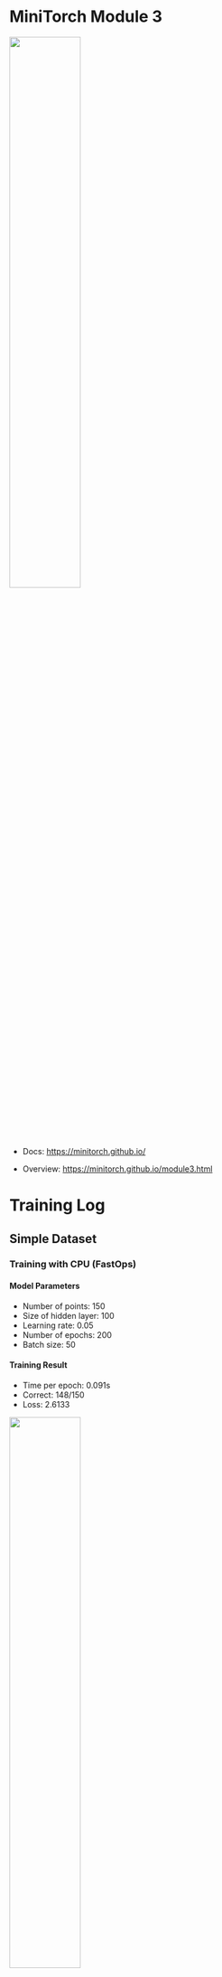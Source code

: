 # MiniTorch Module 3

<img src="https://minitorch.github.io/minitorch.svg" width="50%">

* Docs: https://minitorch.github.io/

* Overview: https://minitorch.github.io/module3.html

# Training Log

## Simple Dataset

### Training with CPU (FastOps)
#### Model Parameters
* Number of points: 150
* Size of hidden layer: 100
* Learning rate: 0.05
* Number of epochs: 200
* Batch size: 50

#### Training Result
* Time per epoch: 0.091s
* Correct: 148/150
* Loss: 2.6133

<img src="/assets/images/simple_cpu.png" width="50%">
<img src="/assets/images/simple_loss_cpu.png" width="50%">
<img src="/assets/images/simple_log_cpu.png" width="50%">

### Training with GPU (CudaOps)
#### Model Parameters
* Number of points: 150
* Size of hidden layer: 100
* Learning rate: 0.05
* Number of epochs: 500
* Batch size: 50

#### Training Result
* Time per epoch: 0.797s
* Correct: 150/150
* Loss: 1.3223
```
Epoch  10  loss  13.262209187553221 correct 136
Epoch  20  loss  9.416668025095028 correct 141
Epoch  30  loss  10.171094173141213 correct 143
Epoch  40  loss  6.144273666880221 correct 145
Epoch  50  loss  6.338275444197706 correct 147
Epoch  60  loss  5.315298202614823 correct 147
Epoch  70  loss  6.3532484481758456 correct 147
Epoch  80  loss  4.297244308942781 correct 148
Epoch  90  loss  6.131539233745611 correct 148
Epoch  100  loss  3.976840177208355 correct 148
Epoch  110  loss  3.0373080682170217 correct 149
Epoch  120  loss  4.314400773016098 correct 149
Epoch  130  loss  3.511654245270693 correct 149
Epoch  140  loss  4.704098435333334 correct 149
Epoch  150  loss  4.84005991537246 correct 149
Epoch  160  loss  3.2546175690645898 correct 149
Epoch  170  loss  3.0566685025653535 correct 149
Epoch  180  loss  3.997642634298782 correct 150
Epoch  190  loss  3.3274577664029414 correct 148
Epoch  200  loss  3.962327843114556 correct 148
Epoch  210  loss  5.161806310102181 correct 149
Epoch  220  loss  2.1079047836632614 correct 150
Epoch  230  loss  2.177955220083965 correct 150
Epoch  240  loss  3.9062136780463437 correct 148
Epoch  250  loss  3.1906409548167436 correct 150
Epoch  260  loss  2.5284227437670888 correct 149
Epoch  270  loss  2.2034935666005193 correct 150
Epoch  280  loss  4.243802052327457 correct 149
Epoch  290  loss  1.7189281843499877 correct 150
Epoch  300  loss  2.6690208484129507 correct 150
Epoch  310  loss  2.246076003943947 correct 150
Epoch  320  loss  3.3071195804550184 correct 149
Epoch  330  loss  2.5360937486645563 correct 150
Epoch  340  loss  2.203562190599043 correct 149
Epoch  350  loss  2.573090158122847 correct 150
Epoch  360  loss  2.762776240187227 correct 150
Epoch  370  loss  3.3576132997094033 correct 150
Epoch  380  loss  2.0554648428420315 correct 150
Epoch  390  loss  2.6279684758112096 correct 150
Epoch  400  loss  2.5097504659787084 correct 150
Epoch  410  loss  2.2144838926962986 correct 150
Epoch  420  loss  1.9180491355895386 correct 150
Epoch  430  loss  1.9297033460476634 correct 149
Epoch  440  loss  2.016608431141371 correct 150
Epoch  450  loss  1.935358596677633 correct 150
Epoch  460  loss  1.1970807599073305 correct 150
Epoch  470  loss  0.9662017141560335 correct 150
Epoch  480  loss  1.4550626708868193 correct 150
Epoch  490  loss  1.6711099939183105 correct 149
Epoch  500  loss  1.3223574739322064 correct 150
Time per epoch:  0.7969081153869629s
```

## Split Dataset
### Training with CPU (FastOps)
#### Model Parameters
* Number of points: 150
* Size of hidden layer: 100
* Learning rate: 0.05
* Number of epochs: 200
* Batch size: 50

#### Training Result
* Time per epoch: 0.100s
* Correct: 148/150
* Loss: 7.2633

<img src="/assets/images/split_cpu.png" width="50%">
<img src="/assets/images/split_loss_cpu.png" width="50%">
<img src="/assets/images/split_log_cpu.png" width="50%">

### Training with GPU (CudaOps)
#### Model Parameters
* Number of points: 100
* Size of hidden layer: 100
* Learning rate: 0.05
* Number of epochs: 500
* Batch size: 50

#### Training Result
* Time per epoch: 0.521s
* Correct: 99/100
* Loss: 1.7115

```
Epoch  10  loss  12.434918714612413 correct 96
Epoch  20  loss  10.987760323938975 correct 96
Epoch  30  loss  10.583358455974302 correct 96
Epoch  40  loss  7.702080017033701 correct 96
Epoch  50  loss  6.415706986936865 correct 96
Epoch  60  loss  5.901910041371588 correct 98
Epoch  70  loss  4.615673023619884 correct 98
Epoch  80  loss  4.940653103376711 correct 98
Epoch  90  loss  5.6404829454739644 correct 98
Epoch  100  loss  4.424901680934736 correct 98
Epoch  110  loss  4.254901485659172 correct 98
Epoch  120  loss  5.3880779597945025 correct 99
Epoch  130  loss  4.774886572935284 correct 99
Epoch  140  loss  3.433912606183646 correct 99
Epoch  150  loss  3.0432262040399407 correct 99
Epoch  160  loss  2.7896922698085795 correct 99
Epoch  170  loss  4.827306587921807 correct 99
Epoch  180  loss  2.4078879382507674 correct 99
Epoch  190  loss  3.6203354068190716 correct 99
Epoch  200  loss  4.396458886365748 correct 99
Epoch  210  loss  2.0450155315294953 correct 99
Epoch  220  loss  2.884373428278798 correct 99
Epoch  230  loss  1.960623952698316 correct 99
Epoch  240  loss  2.0590238761776103 correct 99
Epoch  250  loss  3.1212010650980035 correct 99
Epoch  260  loss  1.3189152664715462 correct 99
Epoch  270  loss  2.7127620319746337 correct 99
Epoch  280  loss  2.4136157746858666 correct 99
Epoch  290  loss  2.205345407926015 correct 99
Epoch  300  loss  3.41613665954947 correct 99
Epoch  310  loss  2.022091964407795 correct 99
Epoch  320  loss  2.747145088493211 correct 99
Epoch  330  loss  2.8832100717296143 correct 99
Epoch  340  loss  2.0166800981869346 correct 100
Epoch  350  loss  2.019569205183759 correct 99
Epoch  360  loss  3.245031925279889 correct 100
Epoch  370  loss  2.725312784468276 correct 99
Epoch  380  loss  1.5520643033984673 correct 99
Epoch  390  loss  1.0528778075552534 correct 99
Epoch  400  loss  2.4574409166555355 correct 99
Epoch  410  loss  1.3199850379722 correct 100
Epoch  420  loss  1.7975769861485655 correct 99
Epoch  430  loss  1.6731806518116712 correct 99
Epoch  440  loss  1.2450589521721094 correct 99
Epoch  450  loss  0.9965329813089921 correct 100
Epoch  460  loss  1.350060232037304 correct 99
Epoch  470  loss  2.3731953451821033 correct 100
Epoch  480  loss  1.7422895471244024 correct 100
Epoch  490  loss  2.035818443717936 correct 100
Epoch  500  loss  1.711487965220122 correct 99
Time per epoch:  0.5208355765342713s
```

## XOR Dataset
### Training with CPU (FastOps)
#### Model Parameters
* Number of points: 150
* Size of hidden layer: 100
* Learning rate: 0.05
* Number of epochs: 300
* Batch size: 50

#### Training Result
* Time per epoch: 0.087s
* Correct: 144/150
* Loss: 8.2335
<img src="/assets/images/XoR_cpu.png" width="50%">
<img src="/assets/images/XoR_loss_cpu.png" width="50%">
<img src="/assets/images/XoR_log_cpu.png" width="50%">

### Training with GPU (CudaOps)
#### Model Parameters
* Number of points: 100
* Size of hidden layer: 100
* Learning rate: 0.05
* Number of epochs: 500
* Batch size: 50

#### Training Result
* Time per epoch: 0.523s
* Correct: 97/100
* Loss: 4.8475
```
Epoch  10  loss  24.8519267355222 correct 88
Epoch  20  loss  21.890465997652683 correct 88
Epoch  30  loss  20.027433172651516 correct 88
Epoch  40  loss  20.476473655912834 correct 90
Epoch  50  loss  16.779492547341906 correct 92
Epoch  60  loss  14.673046529985623 correct 92
Epoch  70  loss  16.312974902607998 correct 90
Epoch  80  loss  13.502664213366442 correct 92
Epoch  90  loss  15.21449017799693 correct 94
Epoch  100  loss  12.915720463019337 correct 94
Epoch  110  loss  12.293044591740935 correct 92
Epoch  120  loss  10.215260215600084 correct 94
Epoch  130  loss  11.03009857522236 correct 94
Epoch  140  loss  10.019816149494382 correct 94
Epoch  150  loss  11.323382152724584 correct 94
Epoch  160  loss  11.049438765590981 correct 94
Epoch  170  loss  10.10388014679021 correct 94
Epoch  180  loss  7.547354872388958 correct 94
Epoch  190  loss  10.057805546880182 correct 94
Epoch  200  loss  7.609268474399949 correct 94
Epoch  210  loss  7.9075112662500295 correct 95
Epoch  220  loss  10.230965928654909 correct 94
Epoch  230  loss  8.612783867617498 correct 94
Epoch  240  loss  7.66527779691888 correct 94
Epoch  250  loss  7.643342885427886 correct 94
Epoch  260  loss  7.946705942205567 correct 94
Epoch  270  loss  6.048573647707716 correct 94
Epoch  280  loss  7.109607103010665 correct 94
Epoch  290  loss  9.09455283686561 correct 95
Epoch  300  loss  6.1846439906509705 correct 94
Epoch  310  loss  6.6426469169610085 correct 95
Epoch  320  loss  8.131495195168977 correct 95
Epoch  330  loss  7.628988047172486 correct 94
Epoch  340  loss  7.5108856957739265 correct 95
Epoch  350  loss  3.850822007362755 correct 95
Epoch  360  loss  7.418223672648361 correct 96
Epoch  370  loss  4.367012114183443 correct 95
Epoch  380  loss  8.052063013510095 correct 97
Epoch  390  loss  7.079680357739138 correct 95
Epoch  400  loss  4.687085013110687 correct 96
Epoch  410  loss  6.387848023271869 correct 96
Epoch  420  loss  6.73205660878836 correct 96
Epoch  430  loss  6.712719442087073 correct 98
Epoch  440  loss  4.168085557982674 correct 97
Epoch  450  loss  7.702824431935882 correct 97
Epoch  460  loss  4.121436573500693 correct 97
Epoch  470  loss  5.875229435058945 correct 97
Epoch  480  loss  6.106633519056049 correct 97
Epoch  490  loss  6.9322980173625615 correct 97
Epoch  500  loss  4.847461218015787 correct 97
Time per epoch:  0.5225029020309448
```

## Training Big Model - XOR Dataset
### Training with CPU (FastOps)
#### Model Parameters
* Number of points: 150
* Size of hidden layer: 200
* Learning rate: 0.05
* Number of epochs: 300
* Batch size: 50

#### Training Result
* Time per epoch: 0.160s
* Correct: 142/150
* Loss: 7.7792
<img src="/assets/images/XoR_big_cpu.png" width="50%">
<img src="/assets/images/XoR_big_loss_cpu.png" width="50%">
<img src="/assets/images/XoR_big_log_cpu.png" width="50%">

### Training with GPU (CudaOps)
#### Model Parameters
* Number of points: 150
* Size of hidden layer: 200
* Learning rate: 0.05
* Number of epochs: 500
* Batch size: 50

#### Training Result
* Time per epoch: 0.852s
* Correct: 150/150
* Loss: 3.1303

```
Epoch  10  loss  42.0072417263013 correct 83
Epoch  20  loss  18.66098879104596 correct 139
Epoch  30  loss  15.495114987103527 correct 141
Epoch  40  loss  14.583600550736307 correct 123
Epoch  50  loss  13.469071855080186 correct 141
Epoch  60  loss  8.13507504988055 correct 145
Epoch  70  loss  14.631315111787284 correct 133
Epoch  80  loss  9.285737692766649 correct 148
Epoch  90  loss  7.528064236851376 correct 148
Epoch  100  loss  9.426732082873677 correct 142
Epoch  110  loss  9.216520583543705 correct 148
Epoch  120  loss  7.733500254751689 correct 149
Epoch  130  loss  5.515715741567107 correct 149
Epoch  140  loss  7.959565329383627 correct 146
Epoch  150  loss  6.189307372627531 correct 147
Epoch  160  loss  6.769136499414869 correct 149
Epoch  170  loss  5.777736022868717 correct 149
Epoch  180  loss  6.5296982828498225 correct 150
Epoch  190  loss  6.447426150117004 correct 149
Epoch  200  loss  5.21692924152071 correct 150
Epoch  210  loss  3.6286625257828153 correct 150
Epoch  220  loss  4.10152367014177 correct 146
Epoch  230  loss  4.001968014589115 correct 148
Epoch  240  loss  4.299465360109346 correct 150
Epoch  250  loss  4.158609553659765 correct 150
Epoch  260  loss  4.059390789408351 correct 149
Epoch  270  loss  3.8120059513064373 correct 149
Epoch  280  loss  3.057564132479502 correct 150
Epoch  290  loss  2.8559804006607665 correct 150
Epoch  300  loss  6.036910569022698 correct 146
Epoch  310  loss  3.226612234972243 correct 150
Epoch  320  loss  4.149033898160834 correct 150
Epoch  330  loss  3.451076342226277 correct 150
Epoch  340  loss  3.705906543748794 correct 148
Epoch  350  loss  1.8661210895886091 correct 150
Epoch  360  loss  3.7310478150911326 correct 150
Epoch  370  loss  3.238220219204665 correct 150
Epoch  380  loss  3.303285342110425 correct 150
Epoch  390  loss  3.6360060996646117 correct 150
Epoch  400  loss  2.158255974289149 correct 150
Epoch  410  loss  2.225696676221485 correct 150
Epoch  420  loss  2.326073034048486 correct 150
Epoch  430  loss  2.1545277388613253 correct 150
Epoch  440  loss  2.673806788408854 correct 150
Epoch  450  loss  3.5407404902362463 correct 150
Epoch  460  loss  2.3494470366197784 correct 150
Epoch  470  loss  2.587967241452305 correct 150
Epoch  480  loss  2.146729363327209 correct 150
Epoch  490  loss  1.5180580151845975 correct 150
Epoch  500  loss  3.130340612629343 correct 150
Time per epoch: 0.8519989128112793s
```


### Instructions

You will need to modify `tensor_functions.py` slightly in this assignment.

* Tests:

```
python run_tests.py
```

* Note:

Several of the tests for this assignment will only run if you are on a GPU machine and will not
run on github's test infrastructure. Please follow the instructions to setup up a colab machine
to run these tests.

This assignment requires the following files from the previous assignments. You can get these by running

```bash
python sync_previous_module.py previous-module-dir current-module-dir
```

The files that will be synced are:

        minitorch/tensor_data.py minitorch/tensor_functions.py minitorch/tensor_ops.py minitorch/operators.py minitorch/scalar.py minitorch/scalar_functions.py minitorch/module.py minitorch/autodiff.py minitorch/module.py project/run_manual.py project/run_scalar.py project/run_tensor.py minitorch/operators.py minitorch/module.py minitorch/autodiff.py minitorch/tensor.py minitorch/datasets.py minitorch/testing.py minitorch/optim.py